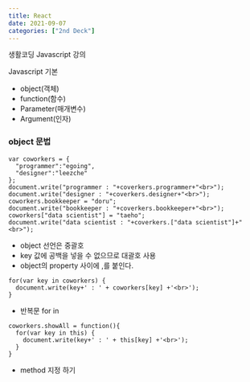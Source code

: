 ```yaml
---
title: React 
date: 2021-09-07
categories: ["2nd Deck"]
---
```


생활코딩 Javascript 강의   

Javascript 기본



 - object(객체)
 - function(함수)
 - Parameter(매개변수) 
 - Argument(인자)

### object 문법
```
var coworkers = {
  "programmer":"egoing",
  "designer":"leezche"
};
document.write("programmer : "+coverkers.programmer+"<br>");
document.write("designer : "+coverkers.designer+"<br>");
coworkers.bookkeeper = "doru";
document.write("bookkeeper : "+coverkers.bookkeeper+"<br>");
coworkers["data scientist"] = "taeho";
document.write("data scientist : "+coverkers.["data scientist"]+"<br>");
```
  - object 선언은 중괄호
  - key 값에 공백을 넣을 수 없으므로 대괄호 사용
  - object의 property 사이에 ,를 붙인다.

```
for(var key in coworkers) {
  document.write(key+' : ' + coworkers[key] +'<br>');
}
```
  - 반복문 for in
```
coworkers.showAll = function(){
  for(var key in this) {
    document.write(key+' : ' + this[key] +'<br>');
  }
}
```
  - method 지정 하기